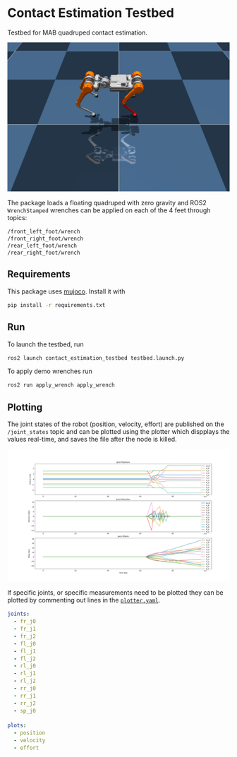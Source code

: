 # Contact Estimation Testbed
Testbed for MAB quadruped contact estimation.



![Testbed Image](media/demo.png)

The package loads a floating quadruped with zero gravity and ROS2 `WrenchStamped` wrenches can be applied on each of the 4 feet
through topics:

```
/front_left_foot/wrench
/front_right_foot/wrench
/rear_left_foot/wrench
/rear_right_foot/wrench
```


## Requirements
This package uses [mujoco](https://mujoco.org/). Install it with

```bash
pip install -r requirements.txt
```

## Run
To launch the testbed, run

```bash
ros2 launch contact_estimation_testbed testbed.launch.py
```

To apply demo wrenches run
```bash
ros2 run apply_wrench apply_wrench
```

## Plotting
The joint states of the robot (position, velocity, effort) are published on the `/joint_states` topic and can be plotted using the plotter which dispplays the values real-time, and saves the file after the node is killed.

![Joint States](media/plot.png)


If specific joints, or specific measurements need to be plotted they can be plotted by commenting out lines in the [`plotter.yaml`](plot_joint_states/config/plotter.yaml). 


```yaml
joints:
  - fr_j0
  - fr_j1
  - fr_j2
  - fl_j0
  - fl_j1
  - fl_j2
  - rl_j0
  - rl_j1
  - rl_j2
  - rr_j0
  - rr_j1
  - rr_j2
  - sp_j0

plots:
  - position
  - velocity
  - effort
```
